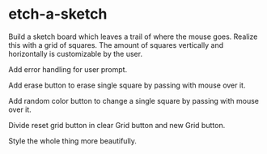 # etch-a-sketch

Build a sketch board which leaves a trail of where the mouse goes. Realize this with a grid of squares. The amount of squares vertically and horizontally is customizable by the user.

Add error handling for user prompt.

Add erase button to erase single square by passing with mouse over it.

Add random color button to change a single square by passing with mouse over it.

Divide reset grid button in clear Grid button and new Grid button. 

Style the whole thing more beautifully. 

